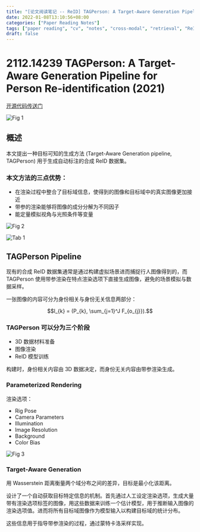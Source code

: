 ```yaml
---
title: "[论文阅读笔记 -- ReID] TAGPerson: A Target-Aware Generation Pipeline for Person ReID (2021)"
date: 2022-01-08T13:10:56+08:00
categories: ["Paper Reading Notes"]
tags: ["paper reading", "cv", "notes", "cross-modal", "retrieval", "ReID"]
draft: false
---
```


# 2112.14239 TAGPerson: A Target-Aware Generation Pipeline for Person Re-identification (2021)

[开源代码传送门](https://github.com/tagperson/tagperson-blender)

![Fig 1](/images/2022/PRN161/1.png)

## 概述

本文提出一种目标可知的生成方法 (Target-Aware Generation pipeline, TAGPerson) 用于生成自动标注的合成 ReID 数据集。  

### 本文方法的三点优势：  
+ 在渲染过程中整合了目标域信息，使得到的图像和目标域中的真实图像更加接近
+ 带参的渲染能够将图像的成分分解为不同因子
+ 能定量模拟视角与光照条件等变量

![Fig 2](/images/2022/PRN161/2.png)

![Tab 1](/images/2022/PRN161/T1.png)

## TAGPerson Pipeline

现有的合成 ReID 数据集通常是通过构建虚拟场景进而捕捉行人图像得到的，而 TAGPerson 使用带参渲染在特点渲染选项下直接生成图像，避免的场景模拟与数据采样。  

一张图像的内容可分为身份相关与身份无关信息两部分：  

$$I_{k} = (P_{k}, \sum_{j=1}^J F_{o_{j}}).$$ 

### TAGPerson 可以分为三个阶段
+ 3D 数据材料准备
+ 图像渲染
+ ReID 模型训练

构建时，身份相关内容由 3D 数据决定，而身份无关内容由带参渲染生成。  

### Parameterized Rendering

渲染选项：  
+ Rig Pose
+ Camera Parameters
+ Illumination
+ Image Resolution
+ Background
+ Color Bias

![Fig 3](/images/2022/PRN161/3.png)

### Target-Aware Generation

用 Wasserstein 距离衡量两个域分布之间的差异，目标是最小化该距离。  

设计了一个自动获取目标特定信息的机制。首先通过人工设定渲染选项，生成大量带有渲染选项标签的图像，用这些数据来训练一个估计模型，用于推断输入图像的渲染选项值。进而将所有目标域图像作为模型输入以构建目标域的统计分布。    

这些信息用于指导带参渲染的过程，通过蒙特卡洛采样实现。  
